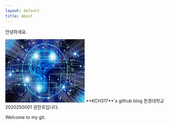 ```yaml
---
layout: default
title: About
---
```


안녕하세요.

<img src="/images/ai.jpg" class="right" width="250" height="200" />
**KCH317**'s github blog
한경대학교 2020250001 권찬호입니다.

Welcome to my git.
